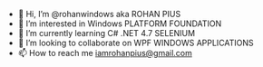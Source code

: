 - 👋 Hi, I’m @rohanwindows aka ROHAN PIUS
- 👀 I’m interested in Windows PLATFORM FOUNDATION
- 🌱 I’m currently learning C# .NET 4.7 SELENIUM 
- 💞️ I’m looking to collaborate on WPF WINDOWS APPLICATIONS
- 📫 How to reach me iamrohanpius@gmail.com

<!---
rohanwindows/rohanwindows is a ✨ special ✨ repository because its `README.md` (this file) appears on your GitHub profile.
You can click the Preview link to take a look at your changes.
--->
